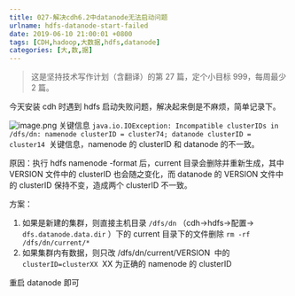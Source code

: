 ```yaml
---
title: 027-解决cdh6.2中datanode无法启动问题
urlname: hdfs-datanode-start-failed
date: 2019-06-10 21:00:01 +0800
tags: [CDH,hadoop,大数据,hdfs,datanode]
categories: [大,数,据]
---
```


> 这是坚持技术写作计划（含翻译）的第 27 篇，定个小目标 999，每周最少 2 篇。

今天安装 cdh 时遇到 hdfs 启动失败问题，解决起来倒是不麻烦，简单记录下。

<!-- more -->

![image.png](https://cdn.nlark.com/yuque/0/2019/png/226273/1560907215000-3fe2af8a-139e-4fc6-ae67-1abb7d5e19e7.png#align=left&display=inline&height=767&name=image.png&originHeight=767&originWidth=1596&size=260810&status=done&width=1596)
关键信息 `java.io.IOException: Incompatible clusterIDs in /dfs/dn: namenode clusterID = cluster74; datanode clusterID = cluster14` 
关键信息，namenode 的 clusterID 和 datanode 的不一致。

原因：执行 hdfs namenode -format 后，current 目录会删除并重新生成，其中 VERSION 文件中的 clusterID 也会随之变化，而 datanode 的 VERSION 文件中的 clusterID 保持不变，造成两个 clusterID 不一致。

方案：

1. 如果是新建的集群，则直接主机目录 `/dfs/dn` （cdh->hdfs->配置-> `dfs.datanode.data.dir` ）下的 current 目录下的文件删除 `rm -rf /dfs/dn/current/*`
1. 如果集群内有数据，则只改 /dfs/dn/current/VERSION  中的 `clusterID=clusterXX`  XX 为正确的 namenode 的 clusterID

重启 datanode 即可
